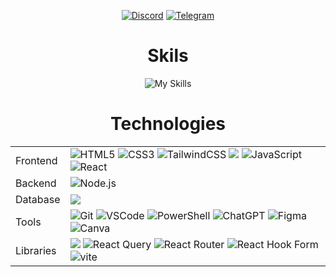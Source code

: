 <div align="center">

[![Discord](https://img.shields.io/badge/Discord-5865F2?style=for-the-badge&logo=discord&logoColor=white)](https://discordapp.com/users/725656622197768202/)
[![Telegram](https://img.shields.io/badge/Telegram-2CA5E0?style=for-the-badge&logo=telegram&logoColor=white)](https://t.me/Vega781)
 
<!-- # Stats
[![github stats](https://github-readme-stats.vercel.app/api?bg_color=0000&text_color=888&hide_border=true&username=cupoftea0315&hide=contribs,issues&show_icons=true&count_private=true&rank_icon=github)](https://github.com/Vega781)
[![Top Langs](https://github-readme-stats.vercel.app/api/top-langs/?bg_color=0000&text_color=888&hide_border=true&username=cupoftea0315&layout=compact&hide_progress=true)](https://github.com/Vega781) -->

<!--💼 Currently working at [**ET Tech Limited**](https://github.com/etlimited) -->


<!-- 🧠 Currently learning [**Typescript**](https://www.typescriptlang.org/) -->

<!-- [**NextJs**](https://nextjs.org), [**Redux**](https://redux.js.org/) -->

<!-- 🔭 Currently exploring [**shadcn/ui**](https://github.com/shadcn-ui/ui). -->

<!--🌐 Portfolio: [**thecodermehedi**](https://thecodermehedi.me) -->

<!-- 🧐 Currently looking to collaborate on open source projects. -->

<!-- 🤔 Currently trying to improve my portfolio. -->

<!-- ✍️ Enjoy writing blogs on [**Dev.to**](https://dev.to/thecodermehedi) -->

<!-- 📫 Mail me: [**iammehedihasan@protonmail.com**](mailto:iammehedihasan@protonmail.com) -->

 <!-- ❤️ Enjoy crafting things like **[vscode-theme](https://dub.sh/clearview)**, **[ohmyposh-theme](https://dub.sh/dualsimplicity)** -->

<!--⚡ Fun fact: My code **DOESN’T** work, I have no idea why. My code **WORKS**, I have no idea why. -->

<!-- 🌐 Website: [thecodermehedi.com](https://thecodermehedi.me) -->

# Skils
![My Skills](https://skillicons.dev/icons?i=ts,js,python,html,css,scss,tailwind,react,nodejs,postgres,mongo,git,github,gitlab,vscode)


# Technologies

<table border="0">
<tr>
<td>Frontend</td> 
<td>
  <img src="https://img.shields.io/badge/html-%23E34F26.svg?style=for-the-badge&logo=html5&logoColor=white" alt="HTML5">
  <img src="https://img.shields.io/badge/css-%231572B6.svg?style=for-the-badge&logo=css3&logoColor=white" alt="CSS3">
  <img src="https://img.shields.io/badge/tailwindcss-%2338B2AC.svg?style=for-the-badge&logo=tailwind-css&logoColor=white" alt="TailwindCSS">
  <img src="https://img.shields.io/badge/typescript-%23007ACC.svg?style=for-the-badge&logo=typescript&logoColor=white alt="Typescript">
  <img src="https://img.shields.io/badge/javascript-%23323330.svg?style=for-the-badge&logo=javascript&logoColor=%23F7DF1E" alt="JavaScript">
  <img src="https://img.shields.io/badge/react-%2320232a.svg?style=for-the-badge&logo=react&logoColor=%2361DAFB" alt="React">
</tr>
<tr>
<td>Backend</td>
<td><img src="https://img.shields.io/badge/node.js-6DA55F?logo=node.js&logoColor=white&style=for-the-badge" alt="Node.js">
</tr>
<tr>
<td>Database</td>
<td><img src="https://img.shields.io/badge/postgres-%23316192.svg?style=for-the-badge&logo=postgresql&logoColor=white"></td>
</tr>
<tr>
<td>Tools</td>
<td>

  <img src="https://img.shields.io/badge/git-%23F05033.svg?style=for-the-badge&logo=git&logoColor=white" alt="Git">
  <img src="https://img.shields.io/badge/VSCode-0078d7.svg?style=for-the-badge&logo=visual-studio-code&logoColor=white" alt="VSCode"> 
  <img src="https://img.shields.io/badge/PowerShell-%235391FE.svg?style=for-the-badge&logo=powershell&logoColor=white" alt="PowerShell"> 
  <img src="https://img.shields.io/badge/chatGPT-74aa9c?style=for-the-badge&logo=openai&logoColor=white" alt="ChatGPT">
  <img src="https://img.shields.io/badge/figma-%23F24E1E.svg?style=for-the-badge&logo=figma&logoColor=white" alt="Figma"> 
  <img src="https://img.shields.io/badge/Canva-%2300C4CC.svg?style=for-the-badge&logo=Canva&logoColor=white" alt="Canva"> 

</td>
</tr>
<tr>
  <td>Libraries</td>
  <td>
    <img src="https://img.shields.io/badge/zod-%233068b7.svg?style=for-the-badge&logo=zod&logoColor=white alt="Zod">
    <img src="https://img.shields.io/badge/-React%20Query-FF4154?style=for-the-badge&logo=react%20query&logoColor=white" alt="React Query">
    <img src="https://img.shields.io/badge/React_Router-CA4245?style=for-the-badge&logo=react-router&logoColor=white" alt="React Router">
    <img src="https://img.shields.io/badge/React%20Hook%20Form-%23EC5990.svg?style=for-the-badge&logo=reacthookform&logoColor=white" alt="React Hook Form">
    <img src="https://img.shields.io/badge/vite-%23646CFF.svg?style=for-the-badge&logo=vite&logoColor=white" alt="vite">
  </td>
</tr>
</table>

<!-- ![](https://stats.dooboo.io/api/github-stats-advanced?login=vega781)-->


</div> 
